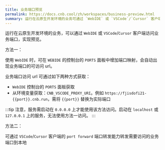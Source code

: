 ```yaml
---
title: 业务端口预览
permalink: https://docs.cnb.cool/zh/workspaces/business-preview.html
summary: 运行在云原生开发环境的业务可通过 `WebIDE` 或 `VSCode`/`Cursor` 客户端预览，方法一是在 `WebIDE` 控制台 `PORTS` 面板增加端口映射获取可访问 url，也可从环境变量获取，且服务需启动在 `0.0.0.0` ，方法二是通过 `VSCode`/`Cursor` 客户端 `port forward` 转发端口到本地 。
---
```


运行在云原生开发环境的业务，可以通过 `WebIDE` 或 `VSCode`/`Cursor` 客户端访问业务端口，实现预览。

方法一：

使用 `WebIDE` 时，可在 `WEBIDE` 的控制台的 `PORTS` 面板中增加端口映射，会自动出现业务端口的可访问 url。

业务端口访问 url 可通过如下两种方式获取：

- `WebIDE` 控制台的 `PORTS` 面板获取
- 从环境变量获取：`CNB_VSCODE_PROXY_URI`。例如 `https://fjisdofi21-{{port}}.cnb.run`，需将 `{{port}}` 替换为实际端口

:::tip
注意，服务需启动在 `0.0.0.0` 上才能使用该方法访问。启动在 `localhost` 或 `127.0.0.1` 上的服务，无法使用方法一访问。
:::

方法二：

可通过 `VSCode`/`Cursor` 客户端的 `port forward` 端口转发能力转发需要访问的业务端口到本地
